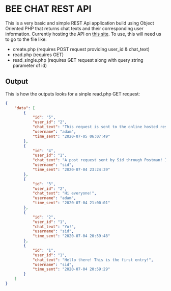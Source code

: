 # BEE CHAT REST API

This is a very basic and simple REST Api application build using Object Oriented PHP that returns chat texts and their corresponding user information. Currently hosting the API on [this site](https://sidprojectsapp.000webhostapp.com/bee-chat-rest-api/api/post/). To use, this will need us to go to the file like:<br>

- create.php (requires POST request providing user_id & chat_text)
- read.php (requires GET)
- read_single.php (requires GET request along with query string parameter of id)

## Output

This is how the outputs looks for a sinple read.php GET request:

```JSON
{
    "data": [
        {
            "id": "5",
            "user_id": "2",
            "chat_text": "This request is sent to the online hosted rest api",
            "username": "adam",
            "time_sent": "2020-07-05 06:07:49"
        },
        {
            "id": "4",
            "user_id": "1",
            "chat_text": "A post request sent by Sid through Postman! Isn't it awesome",
            "username": "sid",
            "time_sent": "2020-07-04 23:24:39"
        },
        {
            "id": "3",
            "user_id": "2",
            "chat_text": "Hi everyone!",
            "username": "adam",
            "time_sent": "2020-07-04 21:00:01"
        },
        {
            "id": "2",
            "user_id": "1",
            "chat_text": "Yo!",
            "username": "sid",
            "time_sent": "2020-07-04 20:59:48"
        },
        {
            "id": "1",
            "user_id": "1",
            "chat_text": "Hello there! This is the first entry!",
            "username": "sid",
            "time_sent": "2020-07-04 20:59:29"
        }
    ]
}
```
